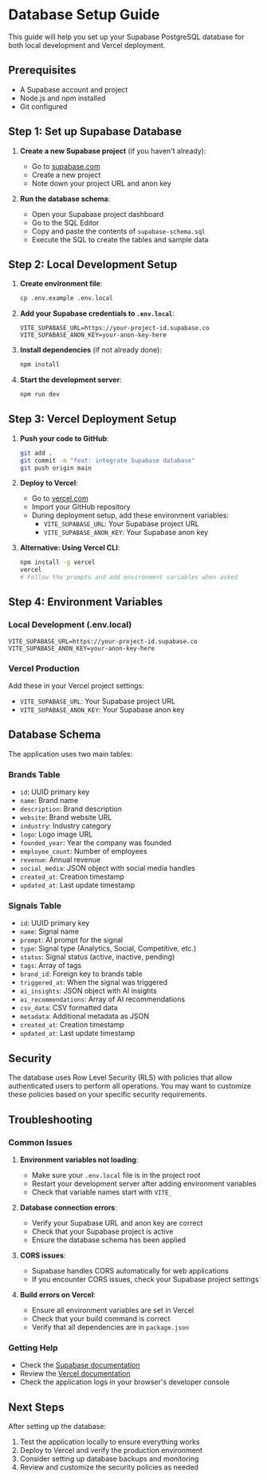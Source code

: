 # Database Setup Guide

This guide will help you set up your Supabase PostgreSQL database for both local development and Vercel deployment.

## Prerequisites

- A Supabase account and project
- Node.js and npm installed
- Git configured

## Step 1: Set up Supabase Database

1. **Create a new Supabase project** (if you haven't already):
   - Go to [supabase.com](https://supabase.com)
   - Create a new project
   - Note down your project URL and anon key

2. **Run the database schema**:
   - Open your Supabase project dashboard
   - Go to the SQL Editor
   - Copy and paste the contents of `supabase-schema.sql`
   - Execute the SQL to create the tables and sample data

## Step 2: Local Development Setup

1. **Create environment file**:
   ```bash
   cp .env.example .env.local
   ```

2. **Add your Supabase credentials to `.env.local`**:
   ```env
   VITE_SUPABASE_URL=https://your-project-id.supabase.co
   VITE_SUPABASE_ANON_KEY=your-anon-key-here
   ```

3. **Install dependencies** (if not already done):
   ```bash
   npm install
   ```

4. **Start the development server**:
   ```bash
   npm run dev
   ```

## Step 3: Vercel Deployment Setup

1. **Push your code to GitHub**:
   ```bash
   git add .
   git commit -m "feat: integrate Supabase database"
   git push origin main
   ```

2. **Deploy to Vercel**:
   - Go to [vercel.com](https://vercel.com)
   - Import your GitHub repository
   - During deployment setup, add these environment variables:
     - `VITE_SUPABASE_URL`: Your Supabase project URL
     - `VITE_SUPABASE_ANON_KEY`: Your Supabase anon key

3. **Alternative: Using Vercel CLI**:
   ```bash
   npm install -g vercel
   vercel
   # Follow the prompts and add environment variables when asked
   ```

## Step 4: Environment Variables

### Local Development (.env.local)
```env
VITE_SUPABASE_URL=https://your-project-id.supabase.co
VITE_SUPABASE_ANON_KEY=your-anon-key-here
```

### Vercel Production
Add these in your Vercel project settings:
- `VITE_SUPABASE_URL`: Your Supabase project URL
- `VITE_SUPABASE_ANON_KEY`: Your Supabase anon key

## Database Schema

The application uses two main tables:

### Brands Table
- `id`: UUID primary key
- `name`: Brand name
- `description`: Brand description
- `website`: Brand website URL
- `industry`: Industry category
- `logo`: Logo image URL
- `founded_year`: Year the company was founded
- `employee_count`: Number of employees
- `revenue`: Annual revenue
- `social_media`: JSON object with social media handles
- `created_at`: Creation timestamp
- `updated_at`: Last update timestamp

### Signals Table
- `id`: UUID primary key
- `name`: Signal name
- `prompt`: AI prompt for the signal
- `type`: Signal type (Analytics, Social, Competitive, etc.)
- `status`: Signal status (active, inactive, pending)
- `tags`: Array of tags
- `brand_id`: Foreign key to brands table
- `triggered_at`: When the signal was triggered
- `ai_insights`: JSON object with AI insights
- `ai_recommendations`: Array of AI recommendations
- `csv_data`: CSV formatted data
- `metadata`: Additional metadata as JSON
- `created_at`: Creation timestamp
- `updated_at`: Last update timestamp

## Security

The database uses Row Level Security (RLS) with policies that allow authenticated users to perform all operations. You may want to customize these policies based on your specific security requirements.

## Troubleshooting

### Common Issues

1. **Environment variables not loading**:
   - Make sure your `.env.local` file is in the project root
   - Restart your development server after adding environment variables
   - Check that variable names start with `VITE_`

2. **Database connection errors**:
   - Verify your Supabase URL and anon key are correct
   - Check that your Supabase project is active
   - Ensure the database schema has been applied

3. **CORS issues**:
   - Supabase handles CORS automatically for web applications
   - If you encounter CORS issues, check your Supabase project settings

4. **Build errors on Vercel**:
   - Ensure all environment variables are set in Vercel
   - Check that your build command is correct
   - Verify that all dependencies are in `package.json`

### Getting Help

- Check the [Supabase documentation](https://supabase.com/docs)
- Review the [Vercel documentation](https://vercel.com/docs)
- Check the application logs in your browser's developer console

## Next Steps

After setting up the database:

1. Test the application locally to ensure everything works
2. Deploy to Vercel and verify the production environment
3. Consider setting up database backups and monitoring
4. Review and customize the security policies as needed
